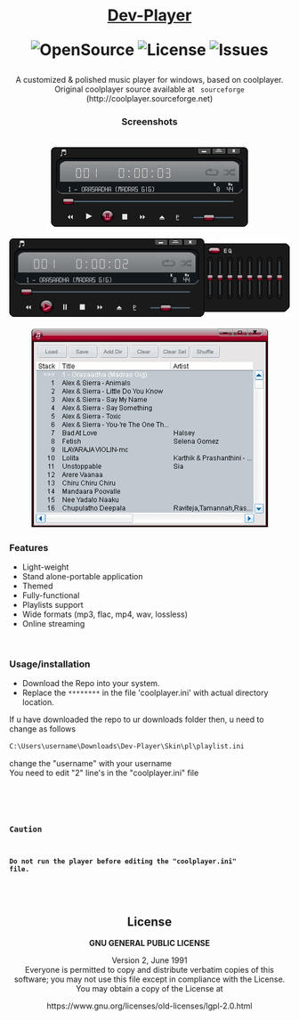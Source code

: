 <h1 align="center">
 
[Dev-Player](https://github.com/devallabharath/Dev-Player)

![OpenSource](https://img.shields.io/badge/OpenSource-Yes-green)
![License](https://img.shields.io/badge/License-GPL2-blue)
![Issues](https://img.shields.io/github/issues/devallabharath/Dev-Player?style=flat)

</h1>

<p align="center">
A customized & polished music player for windows, based on coolplayer.<br>
Original coolplayer source available at <code> sourceforge</code>  (http://coolplayer.sourceforge.net)
</p>

<h3 align="center"> Screenshots <br><br>
 
![Player](https://github.com/devallabharath/Dev-Player/blob/master/Screenshots/screen1.PNG "Player")

![Equilizer](https://github.com/devallabharath/Dev-Player/blob/master/Screenshots/screen2.PNG "Equilizer")

![Playlist](https://github.com/devallabharath/Dev-Player/blob/master/Screenshots/screen3.PNG "Playlist")

</h3>


### Features
* Light-weight
* Stand alone-portable application
* Themed
* Fully-functional
* Playlists support
* Wide formats (mp3, flac, mp4, wav, lossless)
* Online streaming
<br>

### Usage/installation
* Download the Repo into your system.
* Replace the <code>********</code> in the file 'coolplayer.ini' with actual directory location.

If u have downloaded the repo to ur downloads folder then, u need to change as follows
```sh
C:\Users\username\Downloads\Dev-Player\Skin\pl\playlist.ini
```
change the "username" with your username <br>
You need to edit "2" line's in the "coolplayer.ini" file <br><br>

<code>

### Caution
<b>Do not run the player before editing the "coolplayer.ini" file.</b>

</code>

<br>
<h2 align="center"> License </h2>
<p align="center"><b> GNU GENERAL PUBLIC LICENSE </b></p>
<p align="center"> Version 2, June 1991 <br>
 Everyone is permitted to copy and distribute verbatim copies
 of this software; you may not use this file except in compliance with the License.<br>
 You may obtain a copy of the License at
</p>
<p align="center"> https://www.gnu.org/licenses/old-licenses/lgpl-2.0.html </p>

